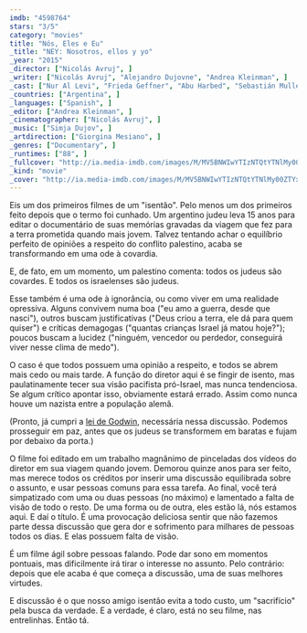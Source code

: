 ```yaml
---
imdb: "4598764"
stars: "3/5"
category: "movies"
title: "Nós, Eles e Eu"
_title: "NEY: Nosotros, ellos y yo"
_year: "2015"
_director: ["Nicolás Avruj", ]
_writer: ["Nicolás Avruj", "Alejandro Dujovne", "Andrea Kleinman", ]
_cast: ["Nur Al Levi", "Frieda Geffner", "Abu Harbed", "Sebastián Muller", "Iosef Shai", ]
_countries: ["Argentina", ]
_languages: ["Spanish", ]
_editor: ["Andrea Kleinman", ]
_cinematographer: ["Nicolás Avruj", ]
_music: ["Simja Dujov", ]
_artdirection: ["Giorgina Mesiano", ]
_genres: ["Documentary", ]
_runtimes: ["88", ]
_fullcover: "http://ia.media-imdb.com/images/M/MV5BNWIwYTIzNTQtYTNlMy00ZTYxLWFjNmUtMjRiYTc1YzZjMjhlXkEyXkFqcGdeQXVyMTY3MTIwMTg@.jpg"
_kind: "movie"
_cover: "http://ia.media-imdb.com/images/M/MV5BNWIwYTIzNTQtYTNlMy00ZTYxLWFjNmUtMjRiYTc1YzZjMjhlXkEyXkFqcGdeQXVyMTY3MTIwMTg@._V1._SX98_SY140_.jpg"
---
```

Eis um dos primeiros filmes de um "isentão". Pelo menos um dos primeiros feito depois que o termo foi cunhado. Um argentino judeu leva 15 anos para editar o documentário de suas memórias gravadas da viagem que fez para a terra prometida quando mais jovem. Talvez tentando achar o equilíbrio perfeito de opiniões a respeito do conflito palestino, acaba se transformando em uma ode à covardia.

E, de fato, em um momento, um palestino comenta: todos os judeus são covardes. E todos os israelenses são judeus.

Esse também é uma ode à ignorância, ou como viver em uma realidade opressiva. Alguns convivem numa boa ("eu amo a guerra, desde que nasci"), outros buscam justificativas ("Deus criou a terra, ele dá para quem quiser") e críticas demagogas ("quantas crianças Israel já matou hoje?"); poucos buscam a lucidez ("ninguém, vencedor ou perdedor, conseguirá viver nesse clima de medo").

O caso é que todos possuem uma opinião a respeito, e todos se abrem mais cedo ou mais tarde. A função do diretor aqui é se fingir de isento, mas paulatinamente tecer sua visão pacifista pró-Israel, mas nunca tendenciosa. Se algum crítico apontar isso, obviamente estará errado. Assim como nunca houve um nazista entre a população alemã.

(Pronto, já cumpri a [lei de Godwin](https://pt.wikipedia.org/wiki/Lei_de_Godwin), necessária nessa discussão. Podemos prosseguir em paz, antes que os judeus se transformem em baratas e fujam por debaixo da porta.)

O filme foi editado em um trabalho magnânimo de pinceladas dos vídeos do diretor em sua viagem quando jovem. Demorou quinze anos para ser feito, mas merece todos os créditos por inserir uma discussão equilibrada sobre o assunto, e usar pessoas comuns para essa tarefa. Ao final, você terá simpatizado com uma ou duas pessoas (no máximo) e lamentado a falta de visão de todo o resto. De uma forma ou de outra, eles estão lá, nós estamos aqui. E daí o título. É uma provocação deliciosa sentir que não fazemos parte dessa discussão que gera dor  e sofrimento para milhares de pessoas todos os dias. E elas possuem falta de visão.

É um filme ágil sobre pessoas falando. Pode dar sono em momentos pontuais, mas dificilmente irá tirar o interesse no assunto. Pelo contrário: depois que ele acaba é que começa a discussão, uma de suas melhores virtudes.

E discussão é o que nosso amigo isentão evita a todo custo, um "sacrifício" pela busca da verdade. E a verdade, é claro, está no seu filme, nas entrelinhas. Então tá.
